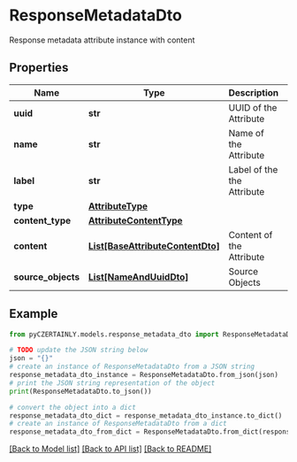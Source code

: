# ResponseMetadataDto

Response metadata attribute instance with content

## Properties

Name | Type | Description | Notes
------------ | ------------- | ------------- | -------------
**uuid** | **str** | UUID of the Attribute | [optional] 
**name** | **str** | Name of the Attribute | 
**label** | **str** | Label of the the Attribute | 
**type** | [**AttributeType**](AttributeType.md) |  | 
**content_type** | [**AttributeContentType**](AttributeContentType.md) |  | 
**content** | [**List[BaseAttributeContentDto]**](BaseAttributeContentDto.md) | Content of the Attribute | [optional] 
**source_objects** | [**List[NameAndUuidDto]**](NameAndUuidDto.md) | Source Objects | 

## Example

```python
from pyCZERTAINLY.models.response_metadata_dto import ResponseMetadataDto

# TODO update the JSON string below
json = "{}"
# create an instance of ResponseMetadataDto from a JSON string
response_metadata_dto_instance = ResponseMetadataDto.from_json(json)
# print the JSON string representation of the object
print(ResponseMetadataDto.to_json())

# convert the object into a dict
response_metadata_dto_dict = response_metadata_dto_instance.to_dict()
# create an instance of ResponseMetadataDto from a dict
response_metadata_dto_from_dict = ResponseMetadataDto.from_dict(response_metadata_dto_dict)
```
[[Back to Model list]](../README.md#documentation-for-models) [[Back to API list]](../README.md#documentation-for-api-endpoints) [[Back to README]](../README.md)


